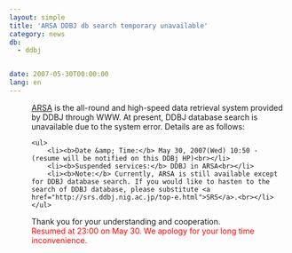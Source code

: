 ```yaml
---
layout: simple
title: 'ARSA DDBJ db search temporary unavailable'
category: news
db:
  - ddbj


date: 2007-05-30T00:00:00
lang: en
---
```


<html>
<dd> <a href="http://arsa.ddbj.nig.ac.jp/arsa/">ARSA</a> is the all-round and high-speed data retrieval system provided by DDBJ through WWW. At present, DDBJ database search is unavailable due to the system error. Details are as follows:<br>

    <ul>
        <li><b>Date &amp; Time:</b> May 30, 2007(Wed) 10:50 - (resume will be notified on this DDBj HP)<br></li>
        <li><b>Suspended services:</b> DDBJ in ARSA<br></li>
        <li><b>Note:</b> Currently, ARSA is still available except for DDBJ database search. If you would like to hasten to the search of DDBJ database, please substitute <a href="http://srs.ddbj.nig.ac.jp/top-e.html">SRS</a>.<br></li>
    </ul>
<dd>Thank you for your understanding and cooperation.
<dd>
    <font color="#ff0000">Resumed at 23:00 on May 30. We apology for your long time inconvenience.</font>
</dd>
</dd>
</dd>
</html>

